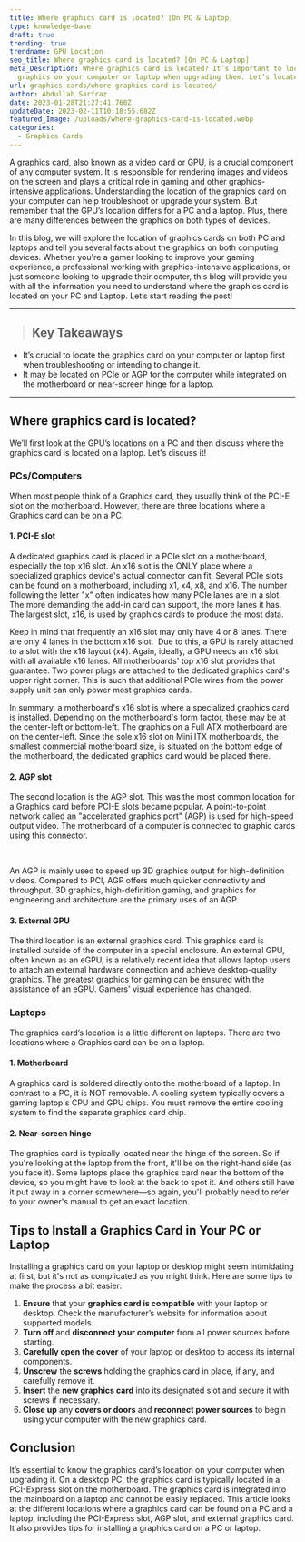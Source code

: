 ```yaml
---
title: Where graphics card is located? [On PC & Laptop]
type: knowledge-base
draft: true
trending: true
trendname: GPU Location
seo_title: Where graphics card is located? [On PC & Laptop]
meta_Description: Where graphics card is located? It’s important to locate the
  graphics on your computer or laptop when upgrading them. Let’s locate it!
url: graphics-cards/where-graphics-card-is-located/
author: Abdullah Sarfraz
date: 2023-01-28T21:27:41.760Z
updateDate: 2023-02-11T10:18:55.682Z
featured_Image: /uploads/where-graphics-card-is-located.webp
categories:
  - Graphics Cards
---
```

A graphics card, also known as a video card or GPU, is a crucial component of any computer system. It is responsible for rendering images and videos on the screen and plays a critical role in gaming and other graphics-intensive applications. Understanding the location of the graphics card on your computer can help troubleshoot or upgrade your system. But remember that the GPU’s location differs for a PC and a laptop. Plus, there are many differences between the graphics on both types of devices.

In this blog, we will explore the location of graphics cards on both PC and laptops and tell you several facts about the graphics on both computing devices. Whether you're a gamer looking to improve your gaming experience, a professional working with graphics-intensive applications, or just someone looking to upgrade their computer, this blog will provide you with all the information you need to understand where the graphics card is located on your PC and Laptop. Let’s start reading the post!

- - -

> ## Key Takeaways

* It’s crucial to locate the graphics card on your computer or laptop first when troubleshooting or intending to change it.
* It may be located on PCIe or AGP for the computer while integrated on the motherboard or near-screen hinge for a laptop. 

- - -

## Where graphics card is located?

We’ll first look at the GPU’s locations on a PC and then discuss where the graphics card is located on a laptop. Let's discuss it!

### PCs/Computers

When most people think of a Graphics card, they usually think of the PCI-E slot on the motherboard. However, there are three locations where a Graphics card can be on a PC.

#### 1. PCI-E slot

A dedicated graphics card is placed in a PCIe slot on a motherboard, especially the top x16 slot. An x16 slot is the ONLY place where a specialized graphics device's actual connector can fit. Several PCIe slots can be found on a motherboard, including x1, x4, x8, and x16. The number following the letter "x" often indicates how many PCIe lanes are in a slot. The more demanding the add-in card can support, the more lanes it has. The largest slot, x16, is used by graphics cards to produce the most data.

Keep in mind that frequently an x16 slot may only have 4 or 8 lanes. There are only 4 lanes in the bottom x16 slot.  Due to this, a GPU is rarely attached to a slot with the x16 layout (x4). Again, ideally, a GPU needs an x16 slot with all available x16 lanes. All motherboards' top x16 slot provides that guarantee. Two power plugs are attached to the dedicated graphics card's upper right corner. This is such that additional PCIe wires from the power supply unit can only power most graphics cards.

In summary, a motherboard's x16 slot is where a specialized graphics card is installed. Depending on the motherboard's form factor, these may be at the center-left or bottom-left. The graphics on a Full ATX motherboard are on the center-left. Since the sole x16 slot on Mini ITX motherboards, the smallest commercial motherboard size, is situated on the bottom edge of the motherboard, the dedicated graphics card would be placed there.

#### 2. AGP slot

The second location is the AGP slot. This was the most common location for a Graphics card before PCI-E slots became popular. A point-to-point network called an "accelerated graphics port" (AGP) is used for high-speed output video. The motherboard of a computer is connected to graphic cards using this connector. 

 

An AGP is mainly used to speed up 3D graphics output for high-definition videos. Compared to PCI, AGP offers much quicker connectivity and throughput. 3D graphics, high-definition gaming, and graphics for engineering and architecture are the primary uses of an AGP.

#### 3. External GPU

The third location is an external graphics card. This graphics card is installed outside of the computer in a special enclosure. An external GPU, often known as an eGPU, is a relatively recent idea that allows laptop users to attach an external hardware connection and achieve desktop-quality graphics. The greatest graphics for gaming can be ensured with the assistance of an eGPU. Gamers' visual experience has changed.

### Laptops

The graphics card’s location is a little different on laptops. There are two locations where a Graphics card can be on a laptop.

#### 1. Motherboard

A graphics card is soldered directly onto the motherboard of a laptop. In contrast to a PC, it is NOT removable. A cooling system typically covers a gaming laptop's CPU and GPU chips. You must remove the entire cooling system to find the separate graphics card chip.

#### 2. Near-screen hinge

The graphics card is typically located near the hinge of the screen. So if you're looking at the laptop from the front, it'll be on the right-hand side (as you face it). Some laptops place the graphics card near the bottom of the device, so you might have to look at the back to spot it. And others still have it put away in a corner somewhere—so again, you'll probably need to refer to your owner's manual to get an exact location.

## Tips to Install a Graphics Card in Your PC or Laptop

Installing a graphics card on your laptop or desktop might seem intimidating at first, but it's not as complicated as you might think. Here are some tips to make the process a bit easier:

1. **Ensure** that your **graphics card is compatible** with your laptop or desktop. Check the manufacturer’s website for information about supported models.
2. **Turn off** and **disconnect your computer** from all power sources before starting.
3. **Carefully open the cover** of your laptop or desktop to access its internal components.
4. **Unscrew** the **screws** holding the graphics card in place, if any, and carefully remove it.
5. **Insert** the **new graphics card** into its designated slot and secure it with screws if necessary.
6. **Close up** any **covers or doors** and **reconnect power sources** to begin using your computer with the new graphics card.

## Conclusion

It’s essential to know the graphics card’s location on your computer when upgrading it. On a desktop PC, the graphics card is typically located in a PCI-Express slot on the motherboard. The graphics card is integrated into the mainboard on a laptop and cannot be easily replaced. This article looks at the different locations where a graphics card can be found on a PC and a laptop, including the PCI-Express slot, AGP slot, and external graphics card. It also provides tips for installing a graphics card on a PC or laptop.